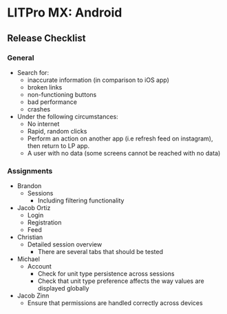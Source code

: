 # LITPro MX: Android



## Release Checklist

### General
- Search for:
  -  inaccurate information (in comparison to iOS app)
  -  broken links
  -  non-functioning buttons
  -  bad performance
  -  crashes
- Under the following circumstances:
  -  No internet
  -  Rapid, random clicks
  -  Perform an action on another app (i.e refresh feed on instagram), then return to LP app.
  -  A user with no data (some screens cannot be reached with no data)

### Assignments

- Brandon
  - Sessions
    -  Including filtering functionality
- Jacob Ortiz
  - Login
  - Registration
  - Feed
- Christian
  - Detailed session overview
    - There are several tabs that should be tested
- Michael
  - Account
    -  Check for unit type persistence across sessions
    -  Check that unit type preference affects the way values are displayed globally
- Jacob Zinn
  - Ensure that permissions are handled correctly across devices
